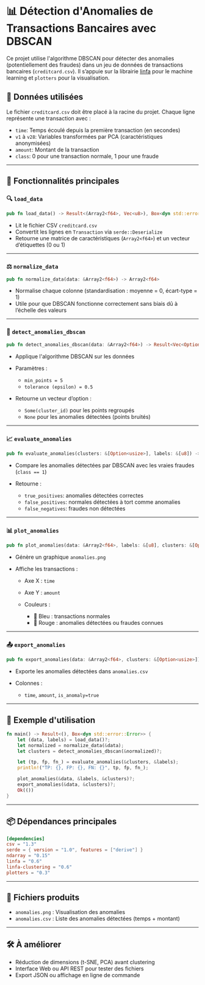 

# 📊 Détection d'Anomalies de Transactions Bancaires avec DBSCAN

Ce projet utilise l'algorithme DBSCAN pour détecter des anomalies (potentiellement des fraudes) dans un jeu de données de transactions bancaires (`creditcard.csv`). Il s’appuie sur la librairie [linfa](https://github.com/rust-ml/linfa) pour le machine learning et `plotters` pour la visualisation.

## 📁 Données utilisées

Le fichier `creditcard.csv` doit être placé à la racine du projet. Chaque ligne représente une transaction avec :

* `time`: Temps écoulé depuis la première transaction (en secondes)
* `v1` à `v28`: Variables transformées par PCA (caractéristiques anonymisées)
* `amount`: Montant de la transaction
* `class`: 0 pour une transaction normale, 1 pour une fraude

---

## 🧠 Fonctionnalités principales

### 🔍 `load_data`

```rust
pub fn load_data() -> Result<(Array2<f64>, Vec<u8>), Box<dyn std::error::Error>>
```

* Lit le fichier CSV `creditcard.csv`
* Convertit les lignes en `Transaction` via `serde::Deserialize`
* Retourne une matrice de caractéristiques (`Array2<f64>`) et un vecteur d’étiquettes (0 ou 1)

---

### ⚖️ `normalize_data`

```rust
pub fn normalize_data(data: &Array2<f64>) -> Array2<f64>
```

* Normalise chaque colonne (standardisation : moyenne = 0, écart-type = 1)
* Utile pour que DBSCAN fonctionne correctement sans biais dû à l’échelle des valeurs

---

### 🧪 `detect_anomalies_dbscan`

```rust
pub fn detect_anomalies_dbscan(data: &Array2<f64>) -> Result<Vec<Option<usize>>, Error>
```

* Applique l'algorithme DBSCAN sur les données
* Paramètres :

  * `min_points = 5`
  * `tolerance (epsilon) = 0.5`
* Retourne un vecteur d’option :

  * `Some(cluster_id)` pour les points regroupés
  * `None` pour les anomalies détectées (points bruités)

---

### 📈 `evaluate_anomalies`

```rust
pub fn evaluate_anomalies(clusters: &[Option<usize>], labels: &[u8]) -> (usize, usize, usize)
```

* Compare les anomalies détectées par DBSCAN avec les vraies fraudes (`class == 1`)
* Retourne :

  * `true_positives`: anomalies détectées correctes
  * `false_positives`: normales détectées à tort comme anomalies
  * `false_negatives`: fraudes non détectées

---

### 📊 `plot_anomalies`

```rust
pub fn plot_anomalies(data: &Array2<f64>, labels: &[u8], clusters: &[Option<usize>]) -> Result<(), Box<dyn std::error::Error>>
```

* Génère un graphique `anomalies.png`
* Affiche les transactions :

  * Axe X : `time`
  * Axe Y : `amount`
  * Couleurs :

    * 🔵 Bleu : transactions normales
    * 🔴 Rouge : anomalies détectées ou fraudes connues

---

### 📤 `export_anomalies`

```rust
pub fn export_anomalies(data: &Array2<f64>, clusters: &[Option<usize>]) -> Result<(), Box<dyn std::error::Error>>
```

* Exporte les anomalies détectées dans `anomalies.csv`
* Colonnes :

  * `time`, `amount`, `is_anomaly=true`

---

## 🚀 Exemple d'utilisation

```rust
fn main() -> Result<(), Box<dyn std::error::Error>> {
    let (data, labels) = load_data()?;
    let normalized = normalize_data(&data);
    let clusters = detect_anomalies_dbscan(&normalized)?;

    let (tp, fp, fn_) = evaluate_anomalies(&clusters, &labels);
    println!("TP: {}, FP: {}, FN: {}", tp, fp, fn_);

    plot_anomalies(&data, &labels, &clusters)?;
    export_anomalies(&data, &clusters)?;
    Ok(())
}
```

---

## 📦 Dépendances principales

```toml
[dependencies]
csv = "1.3"
serde = { version = "1.0", features = ["derive"] }
ndarray = "0.15"
linfa = "0.6"
linfa-clustering = "0.6"
plotters = "0.3"
```

---

## 📁 Fichiers produits

* `anomalies.png` : Visualisation des anomalies
* `anomalies.csv` : Liste des anomalies détectées (temps + montant)

---

## 🛠️ À améliorer

* Réduction de dimensions (t-SNE, PCA) avant clustering
* Interface Web ou API REST pour tester des fichiers
* Export JSON ou affichage en ligne de commande




